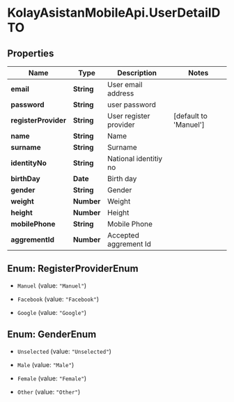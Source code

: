 # KolayAsistanMobileApi.UserDetailDTO

## Properties

Name | Type | Description | Notes
------------ | ------------- | ------------- | -------------
**email** | **String** | User email address | 
**password** | **String** | user password | 
**registerProvider** | **String** | User register provider | [default to &#39;Manuel&#39;]
**name** | **String** | Name | 
**surname** | **String** | Surname | 
**identityNo** | **String** | National identitiy no | 
**birthDay** | **Date** | Birth day | 
**gender** | **String** | Gender | 
**weight** | **Number** | Weight | 
**height** | **Number** | Height | 
**mobilePhone** | **String** | Mobile Phone | 
**aggrementId** | **Number** | Accepted aggrement Id | 



## Enum: RegisterProviderEnum


* `Manuel` (value: `"Manuel"`)

* `Facebook` (value: `"Facebook"`)

* `Google` (value: `"Google"`)





## Enum: GenderEnum


* `Unselected` (value: `"Unselected"`)

* `Male` (value: `"Male"`)

* `Female` (value: `"Female"`)

* `Other` (value: `"Other"`)




